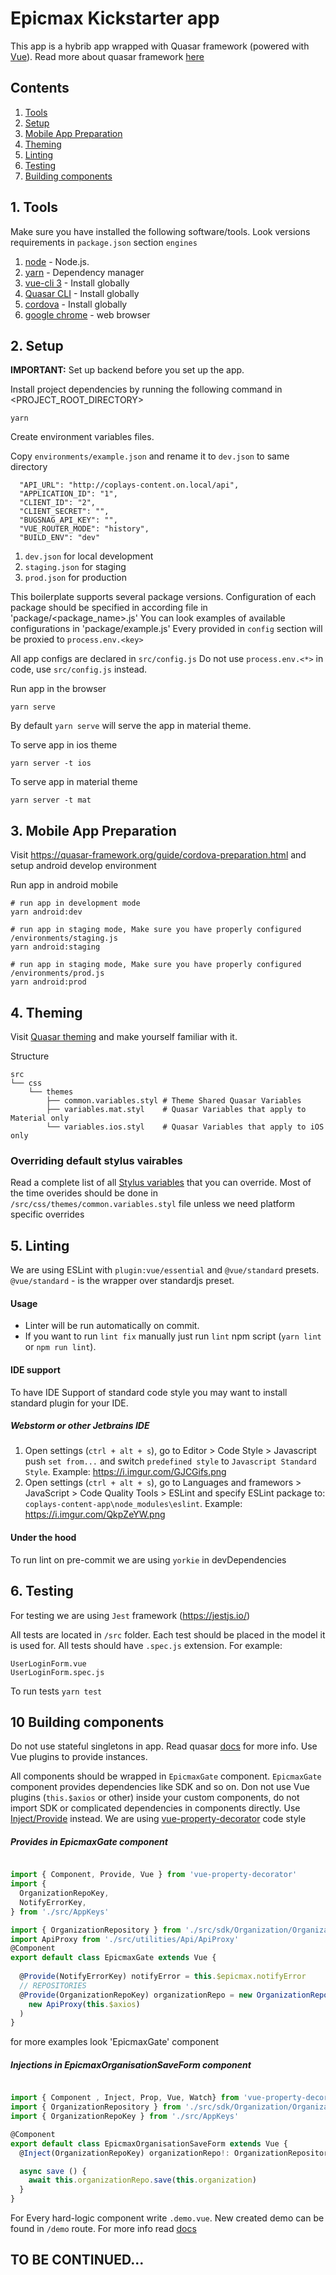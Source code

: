 # Epicmax Kickstarter app

This app is a hybrib app wrapped with Quasar framework (powered with [Vue](https://vuejs.org/)). Read more about quasar framework [here](https://quasar-framework.org/guide/introduction-to-quasar.html)

## Contents
1. [Tools](#markdown-header-1-tools)
2. [Setup](#markdown-header-2-setup)
3. [Mobile App Preparation](#markdown-header-3-mobile-app-prepation)
4. [Theming](#markdown-header-4-theming)
5. [Linting](#markdown-header-5-linting)
6. [Testing](#markdown-header-6-testing)
10. [Building components](#markdown-header-10-building-components)

## 1. Tools
Make sure you have installed the following software/tools.
Look versions requirements in `package.json` section `engines`
1. [node](https://nodejs.org/en/) - Node.js.
2. [yarn](https://yarnpkg.com/en/) - Dependency manager
3. [vue-cli 3](https://cli.vuejs.org/) - Install globally
4. [Quasar CLI](https://quasar-framework.org/guide/quasar-cli.html) - Install globally
5. [cordova](https://cordova.apache.org/) - Install globally
6. [google chrome](https://www.google.com/chrome/) - web browser

## 2. Setup

**IMPORTANT:** Set up backend before you set up the app.

Install project dependencies by running the following command in <PROJECT_ROOT_DIRECTORY>
```shell
yarn
```

Create environment variables files.

Copy `environments/example.json` and rename it to `dev.json` to same directory
```shell
  "API_URL": "http://coplays-content.on.local/api",
  "APPLICATION_ID": "1",
  "CLIENT_ID": "2",
  "CLIENT_SECRET": "",
  "BUGSNAG_API_KEY": "",
  "VUE_ROUTER_MODE": "history",
  "BUILD_ENV": "dev"
```

1. `dev.json` for local development
2. `staging.json` for staging
3. `prod.json` for production

This boilerplate supports several package versions.
Configuration of each package should be specified in according file in 'package/<package_name>.js'
You can look examples of available configurations in 'package/example.js'
Every <key> provided in `config` section will be proxied to `process.env.<key>`


All app configs are declared in `src/config.js`
Do not use `process.env.<*>` in code, use `src/config.js` instead.


 

Run app in the browser
```shell
yarn serve
```
By default `yarn serve` will serve the app in material theme.

To serve app in ios theme
```shell
yarn server -t ios
```
To serve app in material theme
```shell
yarn server -t mat
```

## 3. Mobile App Preparation
Visit https://quasar-framework.org/guide/cordova-preparation.html and setup android develop environment

Run app in android mobile
```shell
# run app in development mode
yarn android:dev
```
```shell
# run app in staging mode, Make sure you have properly configured /environments/staging.js
yarn android:staging
```
```shell
# run app in staging mode, Make sure you have properly configured /environments/prod.js
yarn android:prod
```


## 4. Theming
Visit [Quasar theming](https://quasar-framework.org/guide/quasar-theming.html) and make yourself familiar with it.

Structure
```shell
src
└── css
    └── themes
        ├── common.variables.styl # Theme Shared Quasar Variables
        ├── variables.mat.styl    # Quasar Variables that apply to Material only
        └── variables.ios.styl    # Quasar Variables that apply to iOS only
```

### Overriding default stylus vairables
Read a complete list of all [Stylus variables](https://quasar-framework.org/components/stylus-variables.html) that you can override.
Most of the time overides should be done in `/src/css/themes/common.variables.styl` file unless we need platform specific overrides


## 5. Linting
We are using ESLint with `plugin:vue/essential` and `@vue/standard` presets. `@vue/standard` - is the wrapper over standardjs preset.

#### Usage
 * Linter will be run automatically on commit.
 * If you want to run `lint fix` manually just run `lint` npm script (`yarn lint` or `npm run lint`).

#### IDE support
To have IDE Support of standard code style you may want to install standard plugin for your IDE.

##### Webstorm or other Jetbrains IDE
1. Open settings (`ctrl + alt + s`), go to Editor > Code Style > Javascript push `set from...` and switch `predefined style`
to `Javascript Standard Style`. Example: https://i.imgur.com/GJCGifs.png
2. Open settings (`ctrl + alt + s`), go to Languages and framewors > JavaScript > Code Quality Tools > ESLint and specify 
ESLint package to: `coplays-content-app\node_modules\eslint`. Example: https://i.imgur.com/QkpZeYW.png

#### Under the hood
To run lint on pre-commit we are using `yorkie` in devDependencies


## 6. Testing

For testing we are using `Jest` framework (https://jestjs.io/)

All tests are located in `/src` folder. 
Each test should be placed in the model it is used for.
All tests should have `.spec.js` extension.
For example:
```
UserLoginForm.vue
UserLoginForm.spec.js
```

To run tests `yarn test`




## 10 Building components
Do not use stateful singletons in app. Read quasar [docs](https://quasar-framework.org/guide/ssr-writing-universal-code.html#Avoid-Stateful-Singletons) for more info. Use Vue plugins to provide instances.

All components should be wrapped in `EpicmaxGate` component.
`EpicmaxGate` component provides dependencies like SDK and so on.
Don not use Vue plugins (`this.$axios` or other) inside your custom components, do not import SDK or complicated dependencies in components directly. Use [Inject/Provide](https://vuejs.org/v2/api/#provide-inject) instead.
We are using [vue-property-decorator](https://github.com/kaorun343/vue-property-decorator#providekey-string--symbol--injectoptions--from-injectkey-default-any---injectkey-decorator) code style

##### Provides in EpicmaxGate component

```typescript

import { Component, Provide, Vue } from 'vue-property-decorator'
import {
  OrganizationRepoKey,
  NotifyErrorKey,
} from './src/AppKeys'

import { OrganizationRepository } from './src/sdk/Organization/OrganizationRepository'
import ApiProxy from './src/utilities/Api/ApiProxy'
@Component
export default class EpicmaxGate extends Vue {
  
  @Provide(NotifyErrorKey) notifyError = this.$epicmax.notifyError
  // REPOSITORIES
  @Provide(OrganizationRepoKey) organizationRepo = new OrganizationRepository(
    new ApiProxy(this.$axios)
  )
}

```
for more examples look 'EpicmaxGate' component

##### Injections in EpicmaxOrganisationSaveForm component

```typescript

import { Component , Inject, Prop, Vue, Watch} from 'vue-property-decorator'
import { OrganizationRepository } from './src/sdk/Organization/OrganizationRepository'
import { OrganizationRepoKey } from './src/AppKeys'

@Component
export default class EpicmaxOrganisationSaveForm extends Vue {
  @Inject(OrganizationRepoKey) organizationRepo!: OrganizationRepository

  async save () {
    await this.organizationRepo.save(this.organization)
  }
}
```
For Every hard-logic component write `.demo.vue`.
New created demo can be found in `/demo` route.
For more info read [docs](https://github.com/asvae/vue-book)



## TO BE CONTINUED...

